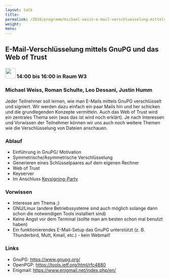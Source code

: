 ```yaml
---
layout: talk
title:
permalink: /2016/programm/michael-weiss-e-mail-verschluesselung-mittels-gnupg-und-das-web-of-trust/
weight:
menu:
---
```

## E-Mail-Verschlüsselung mittels GnuPG und das Web of Trust

### <img height = "32" src="../../../images/workshop.svg"> 14:00 bis 16:00 in Raum W3

### Michael Weiss, Roman Schulte, Leo Dessani, Justin Humm

Jeder Teilnehmer soll lernen, wie man E-Mails mittels GnuPG verschlüsselt und signiert. Wir werden dazu einfach ein paar Mails hin und her schicken und die grundlegenden Konzepte vermitteln. Auch das Web of Trust wird ein zentrales Thema sein (was das ist wird noch erklärt).  Je nach Interessen und Vorwissen der Teilnehmer können wir uns auch noch weitere Themen wie die Verschlüsselung von Dateien anschauen.

### Ablauf

* Einführung in GnuPG/ Motivation
* Symmetrische/Asymmetrische Verschlüsselung
* Generieren eines Schlüsselpaares auf dem eigenen Rechner
* Web of Trust
* Keyserver
* Im Anschluss [Keysigning-Party](../michael-weiss-keysigning-party/)

### Vorwissen

- Interesse am Thema ;)
- GNU/Linux (andere Betriebssysteme sind auch möglich solange dann schon die notwendigen Tools installiert sind)
- Keine Angst vor dem Terminal (sollte man am besten schon mal benutzt haben)
- Ein funktionierendes E-Mail-Setup das GnuPG unterstützt (z. B. Thunderbird, Mutt, Kmail, etc.) - kein Webmail!

### Links

- GnuPG: <a href="https://www.gnupg.org/" target="_blank">https://www.gnupg.org/</a>
- OpenPGP: <a href="https://tools.ietf.org/html/rfc4880" target="_blank">https://tools.ietf.org/html/rfc4880</a>
- Enigmail: <a href="https://www.enigmail.net/index.php/en/" target="_blank">https://www.enigmail.net/index.php/en/</a>
